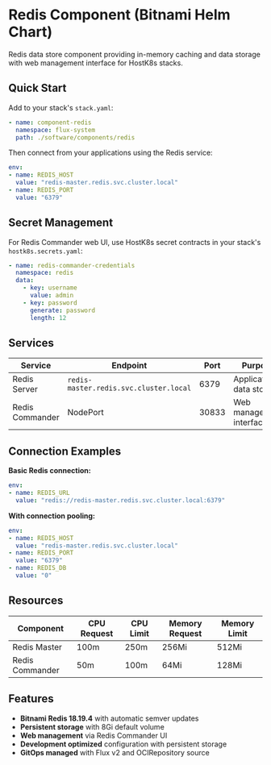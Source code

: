 # Redis Component (Bitnami Helm Chart)

Redis data store component providing in-memory caching and data storage with web management interface for HostK8s stacks.

## Quick Start

Add to your stack's `stack.yaml`:

```yaml
- name: component-redis
  namespace: flux-system
  path: ./software/components/redis
```

Then connect from your applications using the Redis service:

```yaml
env:
- name: REDIS_HOST
  value: "redis-master.redis.svc.cluster.local"
- name: REDIS_PORT
  value: "6379"
```

## Secret Management

For Redis Commander web UI, use HostK8s secret contracts in your stack's `hostk8s.secrets.yaml`:

```yaml
- name: redis-commander-credentials
  namespace: redis
  data:
    - key: username
      value: admin
    - key: password
      generate: password
      length: 12
```

## Services

| Service | Endpoint | Port | Purpose |
|---------|----------|------|---------|
| Redis Server | `redis-master.redis.svc.cluster.local` | 6379 | Application data store |
| Redis Commander | NodePort | 30833 | Web management interface |

## Connection Examples

**Basic Redis connection:**
```yaml
env:
- name: REDIS_URL
  value: "redis://redis-master.redis.svc.cluster.local:6379"
```

**With connection pooling:**
```yaml
env:
- name: REDIS_HOST
  value: "redis-master.redis.svc.cluster.local"
- name: REDIS_PORT
  value: "6379"
- name: REDIS_DB
  value: "0"
```

## Resources

| Component | CPU Request | CPU Limit | Memory Request | Memory Limit |
|-----------|-------------|-----------|----------------|--------------|
| Redis Master | 100m | 250m | 256Mi | 512Mi |
| Redis Commander | 50m | 100m | 64Mi | 128Mi |

## Features

- **Bitnami Redis 18.19.4** with automatic semver updates
- **Persistent storage** with 8Gi default volume
- **Web management** via Redis Commander UI
- **Development optimized** configuration with persistent storage
- **GitOps managed** with Flux v2 and OCIRepository source
